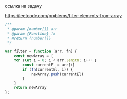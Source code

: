 ссылка на задачу 

https://leetcode.com/problems/filter-elements-from-array

```js
/**
 * @param {number[]} arr
 * @param {Function} fn
 * @return {number[]}
 */

var filter = function (arr, fn) {
    const newArray = []
    for (let i = 0; i < arr.length; i++) {
        const currentEl = arr[i]
        if (fn(currentEl, i)) {
            newArray.push(currentEl)
        }
    }
    return newArray
};
```
